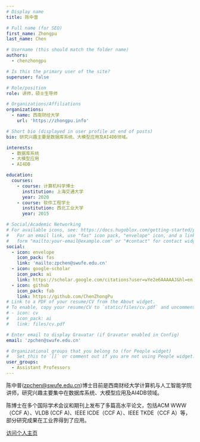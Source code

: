 ```yaml
---
# Display name
title: 陈中普

# Full name (for SEO)
first_name: Zhongpu
last_name: Chen

# Username (this should match the folder name)
authors:
  - chenzhongpu

# Is this the primary user of the site?
superuser: false

# Role/position
role: 讲师，硕士生导师

# Organizations/Affiliations
organizations:
  - name: 西南财经大学
    url: 'https://zhongpu.info'

# Short bio (displayed in user profile at end of posts)
bio: 研究兴趣主要是数据库系统、大模型应用及AI4DB领域。

interests:
  - 数据库系统
  - 大模型应用
  - AI4DB

education:
  courses:
    - course: 计算机科学博士
      institution: 上海交通大学
      year: 2020
    - course: 软件工程学士
      institution: 西北工业大学
      year: 2015

# Social/Academic Networking
# For available icons, see: https://docs.hugoblox.com/getting-started/page-builder/#icons
#   For an email link, use "fas" icon pack, "envelope" icon, and a link in the
#   form "mailto:your-email@example.com" or "#contact" for contact widget.
social:
  - icon: envelope
    icon_pack: fas
    link: 'mailto:zpchen@swufe.edu.cn'
  - icon: google-scholar
    icon_pack: ai
    link: https://scholar.google.com/citations?user=wYe2e6AAAAAJ&hl=en
  - icon: github
    icon_pack: fab
    link: https://github.com/ChenZhongPu
# Link to a PDF of your resume/CV from the About widget.
# To enable, copy your resume/CV to `static/files/cv.pdf` and uncomment the lines below.
# - icon: cv
#   icon_pack: ai
#   link: files/cv.pdf

# Enter email to display Gravatar (if Gravatar enabled in Config)
email: 'zpchen@swufe.edu.cn'

# Organizational groups that you belong to (for People widget)
#   Set this to `[]` or comment out if you are not using People widget.
user_groups:
  - Assistant Professors
---
```


陈中普(zpchen@swufe.edu.cn)博士目前是西南财经大学计算机与人工智能学院讲师，研究兴趣主要集中在数据库系统、大模型应用及AI4DB领域。

陈博士在多个国际学术会议和期刊上发布了多篇高水平论文，包括ACM WWW（CCF A）、VLDB (CCF A)、IEEE ICDE（CCF A）、IEEE TKDE（CCF A）等，部分研究成果在工业界得到了应用。



[访问个人主页](https://zhongpu.info)
